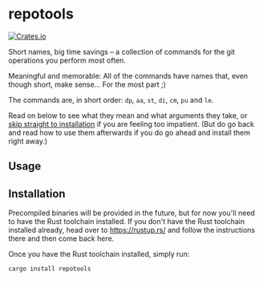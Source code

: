 # repotools

[![Crates.io](https://img.shields.io/crates/v/repotools.svg)](https://crates.io/crates/repotools)

Short names, big time savings – a collection of commands
for the git operations you perform most often.

Meaningful and memorable: All of the commands have names that,
even though short, make sense... For the most part ;)

The commands are, in short order: `dp`, `aa`, `st`, `di`, `cm`, `pu` and `le`.

Read on below to see what they mean and what arguments they take, or
[skip straight to installation](#installation) if you are feeling too impatient.
(But do go back and read how to use them afterwards if you do go ahead and
install them right away.)

## Usage

## Installation

Precompiled binaries will be provided in the future, but for now you'll need
to have the Rust toolchain installed. If you don't have the Rust toolchain
installed already, head over to https://rustup.rs/ and follow the instructions
there and then come back here.

Once you have the Rust toolchain installed, simply run:

```bash
cargo install repotools
```
